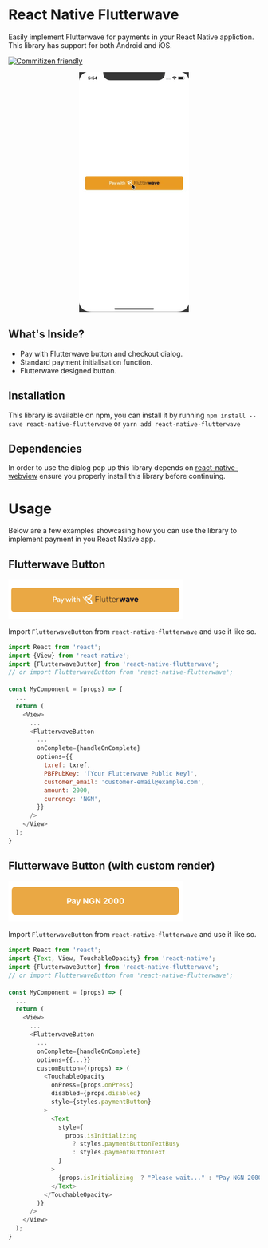# React Native Flutterwave
Easily implement Flutterwave for payments in your React Native appliction. This library has support for both Android and iOS.

[![Commitizen friendly](https://img.shields.io/badge/commitizen-friendly-brightgreen.svg)](http://commitizen.github.io/cz-cli/)

<p align="center">
  <img src=".github/images/github-preview.gif" alt="preview"/>
</p>

## What's Inside?
- Pay with Flutterwave button and checkout dialog.
- Standard payment initialisation function.
- Flutterwave designed button.

## Installation
This library is available on npm, you can install it by running `npm install --save react-native-flutterwave` or `yarn add react-native-flutterwave`

## Dependencies
In order to use the dialog pop up this library depends on [react-native-webview](https://github.com/react-native-community/react-native-webview) ensure you properly install this library before continuing.

# Usage
Below are a few examples showcasing how you can use the library to implement payment in you React Native app.

## Flutterwave Button
<img src=".github/images/pay-with-flutterwave.png" alt="preview" width="350"/>

Import `FlutterwaveButton` from `react-native-flutterwave` and use it like so.
````javascript
import React from 'react';
import {View} from 'react-native';
import {FlutterwaveButton} from 'react-native-flutterwave';
// or import FlutterwaveButton from 'react-native-flutterwave';

const MyComponent = (props) => {
  ...
  return (
    <View>
      ...
      <FlutterwaveButton
        ...
        onComplete={handleOnComplete}
        options={{
          txref: txref,
          PBFPubKey: '[Your Flutterwave Public Key]',
          customer_email: 'customer-email@example.com',
          amount: 2000,
          currency: 'NGN',
        }}
      />
    </View>
  );
}
````

## Flutterwave Button (with custom render)
<img src=".github/images/pay-with-flutterwave-custom.png" alt="preview" width="350"/>

Import `FlutterwaveButton` from `react-native-flutterwave` and use it like so.
````javascript
import React from 'react';
import {Text, View, TouchableOpacity} from 'react-native';
import {FlutterwaveButton} from 'react-native-flutterwave';
// or import FlutterwaveButton from 'react-native-flutterwave';

const MyComponent = (props) => {
  ...
  return (
    <View>
      ...
      <FlutterwaveButton
        ...
        onComplete={handleOnComplete}
        options={{...}}
        customButton={(props) => (
          <TouchableOpacity
            onPress={props.onPress}
            disabled={props.disabled}
            style={styles.paymentButton}
          >
            <Text
              style={
                props.isInitializing
                  ? styles.paymentButtonTextBusy
                  : styles.paymentButtonText
              }
            >
              {props.isInitializing  ? "Please wait..." : "Pay NGN 2000"}
            </Text>
          </TouchableOpacity>
        )}
      />
    </View>
  );
}
````
